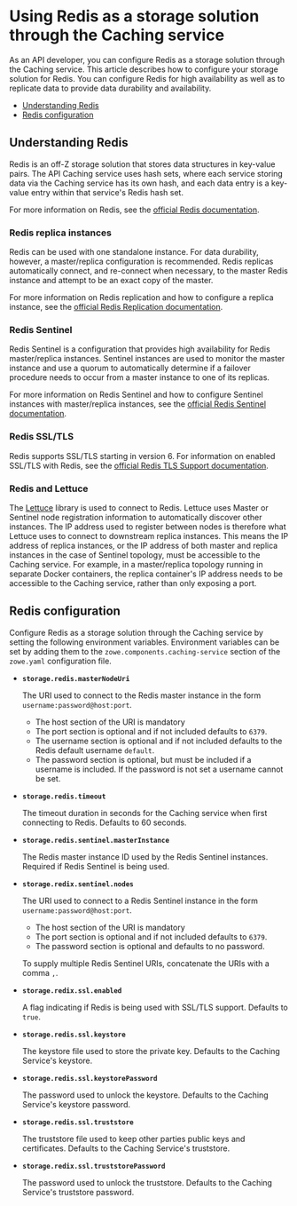 # Using Redis as a storage solution through the Caching service

As an API developer, you can configure Redis as a storage solution through the Caching service. This article describes how to configure your storage solution for Redis.
You can configure Redis for high availability as well as to replicate data to provide data durability and availability.

- [Understanding Redis](#understanding-redis)
- [Redis configuration](#redis-configuration)

## Understanding Redis

Redis is an off-Z storage solution that stores data structures in key-value pairs. The API Caching service uses hash sets, where each
service storing data via the Caching service has its own hash, and each data entry is a key-value entry within that service's Redis hash set.

For more information on Redis, see the [official Redis documentation](https://redis.io/documentation).

### Redis replica instances

Redis can be used with one standalone instance. For data durability, however, a master/replica configuration is recommended.
Redis replicas automatically connect, and re-connect when necessary, to the master Redis instance and attempt to be an exact copy of the master.

For more information on Redis replication and how to configure a replica instance, see the [official Redis Replication documentation](https://redis.io/topics/replication).

### Redis Sentinel

Redis Sentinel is a configuration that provides high availability for Redis master/replica instances.
Sentinel instances are used to monitor the master instance and use a quorum to automatically determine if a failover procedure needs to occur from a master instance to one of its replicas.

For more information on Redis Sentinel and how to configure Sentinel instances with master/replica instances, see the [official Redis Sentinel documentation](https://redis.io/topics/replication).

### Redis SSL/TLS

Redis supports SSL/TLS starting in version 6. For information on enabled SSL/TLS with Redis, see the [official Redis TLS Support documentation](https://redis.io/topics/replication).

### Redis and Lettuce

The [Lettuce](https://lettuce.io/) library is used to connect to Redis. Lettuce uses Master or Sentinel node registration information to automatically discover other instances.
The IP address used to register between nodes is therefore what Lettuce uses to connect to downstream replica instances. This means the IP address of replica instances,
or the IP address of both master and replica instances in the case of Sentinel topology, must be accessible to the Caching service. For example, in a master/replica topology running
in separate Docker containers, the replica container's IP address needs to be accessible to the Caching service, rather than only exposing a port.

## Redis configuration

Configure Redis as a storage solution through the Caching service by setting the following environment variables. Environment variables can be set by adding them to the `zowe.components.caching-service` section of the `zowe.yaml` configuration file.

* **`storage.redis.masterNodeUri`**

    The URI used to connect to the Redis master instance in the form `username:password@host:port`.

    * The host section of the URI is mandatory
    * The port section is optional and if not included defaults to `6379`.
    * The username section is optional and if not included defaults to the Redis default username `default`.
    * The password section is optional, but must be included if a username is included. If the password is not set a username cannot be set.

* **`storage.redis.timeout`** 

    The timeout duration in seconds for the Caching service when first connecting to Redis. Defaults to 60 seconds.

* **`storage.redis.sentinel.masterInstance`** 

    The Redis master instance ID used by the Redis Sentinel instances. Required if Redis Sentinel is being used.

* **`storage.redix.sentinel.nodes`** 

    The URI used to connect to a Redis Sentinel instance in the form `username:password@host:port`.

    * The host section of the URI is mandatory
    * The port section is optional and if not included defaults to `6379`.
    * The password section is optional and defaults to no password.

    To supply multiple Redis Sentinel URIs, concatenate the URIs with a comma `,`.

* **`storage.redix.ssl.enabled`** 

    A flag indicating if Redis is being used with SSL/TLS support. Defaults to `true`.

* **`storage.redis.ssl.keystore`** 

    The keystore file used to store the private key. Defaults to the Caching Service's keystore.

* **`storage.redis.ssl.keystorePassword`** 

    The password used to unlock the keystore. Defaults to the Caching Service's keystore password.

* **`storage.redis.ssl.truststore`** 

    The truststore file used to keep other parties public keys and certificates. Defaults to the Caching Service's truststore.

* **`storage.redix.ssl.truststorePassword`** 

    The password used to unlock the truststore. Defaults to the Caching Service's truststore password.
